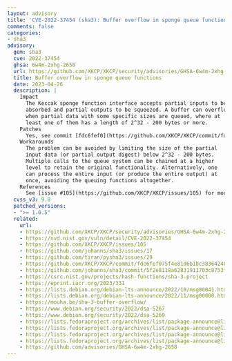 ```yaml
---
layout: advisory
title: 'CVE-2022-37454 (sha3): Buffer overflow in sponge queue functions'
comments: false
categories:
- sha3
advisory:
  gem: sha3
  cve: 2022-37454
  ghsa: 6w4m-2xhg-2658
  url: https://github.com/XKCP/XKCP/security/advisories/GHSA-6w4m-2xhg-2658
  title: Buffer overflow in sponge queue functions
  date: 2023-04-26
  description: |
    Impact
      The Keccak sponge function interface accepts partial inputs to be
      absorbed and partial outputs to be squeezed. A buffer can overflow
      when partial data with some specific sizes are queued, where at
      least one of them has a length of 2^32 - 200 bytes or more.
    Patches
      Yes, see commit [fdc6fef0](https://github.com/XKCP/XKCP/commit/fdc6fef075f4e81d6b1bc38364248975e08e340a).
    Workarounds
      The problem can be avoided by limiting the size of the partial
      input data (or partial output digest) below 2^32 - 200 bytes.
      Multiple calls to the queue system can be chained at a higher
      level to retain the original functionality. Alternatively, one
      can process the entire input (or produce the entire output) at
      once, avoiding the queuing functions altogether.
    References
      See [issue #105](https://github.com/XKCP/XKCP/issues/105) for more details.
  cvss_v3: 9.8
  patched_versions:
  - ">= 1.0.5"
  related:
    url:
    - https://github.com/XKCP/XKCP/security/advisories/GHSA-6w4m-2xhg-2658
    - https://nvd.nist.gov/vuln/detail/CVE-2022-37454
    - https://github.com/XKCP/XKCP/issues/105
    - https://github.com/johanns/sha3/issues/17
    - https://github.com/tiran/pysha3/issues/29
    - https://github.com/XKCP/XKCP/commit/fdc6fef075f4e81d6b1bc38364248975e08e340a
    - https://github.com/johanns/sha3/commit/5f2e8118a62831911703c8753ff2435c3b5d7312
    - https://csrc.nist.gov/projects/hash-functions/sha-3-project
    - https://eprint.iacr.org/2023/331
    - https://lists.debian.org/debian-lts-announce/2022/10/msg00041.html
    - https://lists.debian.org/debian-lts-announce/2022/11/msg00000.html
    - https://mouha.be/sha-3-buffer-overflow/
    - https://www.debian.org/security/2022/dsa-5267
    - https://www.debian.org/security/2022/dsa-5269
    - https://lists.fedoraproject.org/archives/list/package-announce@lists.fedoraproject.org/message/3ALQ6BDDPX5HU5YBQOBMDVAA2TSGDKIJ
    - https://lists.fedoraproject.org/archives/list/package-announce@lists.fedoraproject.org/message/CMIEXLMTW5GO36HTFFWIPB3OHZXCT3G4/
    - https://lists.fedoraproject.org/archives/list/package-announce@lists.fedoraproject.org/message/CMIEXLMTW5GO36HTFFWIPB3OHZXCT3G4
    - https://lists.fedoraproject.org/archives/list/package-announce@lists.fedoraproject.org/message/3ALQ6BDDPX5HU5YBQOBMDVAA2TSGDKIJ
    - https://github.com/advisories/GHSA-6w4m-2xhg-2658
---
```

